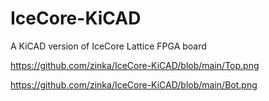 # IceCore-KiCAD
A KiCAD version of IceCore Lattice FPGA board

https://github.com/zinka/IceCore-KiCAD/blob/main/Top.png

https://github.com/zinka/IceCore-KiCAD/blob/main/Bot.png

